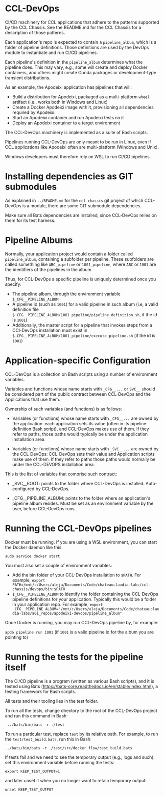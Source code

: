 # CCL-DevOps

CI/CD machinery for CCL applications that adhere to the patterns supported by the CCL Chassis. See the README.md for the CCL Chassis
for a description of those patterns.

Each application's repo is expected to contain a `pipeline_album`, which is a folder of pipeline definitions. Those definitions
are used by the DevOps module to instantiate and run CI/CD pipelines.

Each pipeline's definition in the `pipeline_album` determines what the pipeline does. This may vary, e.g., some will create
and deploy Docker containers, and others might create Conda packages or development-type transient distributions.

As an example, the Apodeixi application has pipelines that will:

* Build a distribution for Apodeixi, packaged as a multi-platform `wheel` artifact (i.e., works both in Windows and Linux)
* Create a Docker Apodeixi image with it, provisioning all
  dependencies required by Apodeixi.
* Start an Apodeixi container and run Apodeixi tests on it
* Deploy an Apodeixi container to a target environment

The CCL-DevOps machinery is implemented as a suite of Bash scripts.

Pipelines running CCL-DevOps are only meant to be run in Linux, even if CCL applications like Apodeixi often are 
multi-platform (Windows and Unix).

Windows developers must therefore rely on WSL to run CI/CD pipelines.

# Installing dependencies as GIT submodules

As explained in `../README.md` for the `ccl-chassis` git project of which CCL-DevOps is a module, there are some GIT
submodule dependencies.

Make sure all Bats dependencies are installed, since CCL-DevOps relies on them for its test harness.

# Pipeline Albums

Normally, your application project would contain a folder called `pipeline_album`, containing a subfolder per pipeline.
These subfolders are called something like `ABC_pipeline` or `1001_pipeline`, where `ABC` or `1001` are the identifiers
of the pipelines in the album.

Thus, for CCL-DevOps a specific pipeline is uniquely determined once you specify:
* The pipeline album, through the environment variable `$_CFG__PIPELINE_ALBUM`
* A pipeline id (such as `1001`) for a valid pipeline in such album (i.e, a valid definition file
  `$_CFG__PIPELINE_ALBUM/1001_pipeline/pipeline_definition.sh`, if the id is `1001`)
* Additionally, the master script for a pipeline that invokes steps from a CCl-DevOps installation must exist in
  `$_CFG__PIPELINE_ALBUM/1001_pipeline/execute pipeline.sh` (if the id is `1001`)

# Application-specific Configuration

CCL-DevOps is a collection on Bash scripts using a number of environment variables.

Variables and functions whose name starts with `_CFG__...` or `SVC__` should be considered part of the public contract between CCL-DevOps
and the Applications that use them.

Ownership of such variables (and functions) is as follows:

* Variables (or functions) whose name starts with `_CFG__...` are owned by the application: 
  each application sets its
  value (often in its pipeline definition Bash script), and CCL-DevOps makes use of them. If they refer to paths,
  those paths would typically be under the application installation area.

* Variables (or functions) whose name starts with `_SVC__...` are owned by the CCL-DevOps: CCL-DevOps sets their
  value and Application scripts make use of them. If they refer to paths those paths would normally be under the
  CCL-DEVOPS installation area.

This is the list of variables that comprise such contract:

* _SVC__ROOT: points to the folder where CCL-DevOps is installed. Auto-configured by CCL-DevOps.

* _CFG__PIPELINE_ALBUM: points to the folder where an application's pipeline album resides. Must be set
                                    as an environment variable by the user, before CCL-DevOps runs.


# Running the CCL-DevOps pipelines

Docker must be running. If you are using a WSL environment, you can start the Docker daemon like this:

`sudo service docker start`

You must also set a couple of environment variables:

* Add the bin folder of your CCL-DevOps installation to `$PATH`. For example, 
  `export PATH=/mnt/c/Users/aleja/Documents/Code/chateauclaudia-labs/ccl-chassis/devops/bin:$PATH`
* `$_CFG__PIPELINE_ALBUM` to identify the folder containing the CCL-DevOps pipeline definitions for your application.
  Typically this would be a folder in your application repo. For example, 
  `export _CFG__PIPELINE_ALBUM="/mnt/c/Users/aleja/Documents/Code/chateauclaudia-labs/a6i_repos/apodeixi-devops/pipeline_album"`

Once Docker is running, you may run CCL-DevOps pipeline by, for example:

`apdo pipeline run 1001` (if `1001` is a valid pipeline id for the album you are pointing to)

# Running the tests for the pipeline itself

The CI/CD pipeline is a program (written as various Bash scripts), and it is tested using Bats (https://bats-core.readthedocs.io/en/stable/index.html), a testing framework for Bash scripts.

All tests and their tooling lies in the test folder.

To run all the tests, change directory to the root of the CCL-DevOps project and run this command in Bash:

` ../bats/bin/bats -r ./test`

To run a particular test, replace `test` by its relative path. For example, to run the `test/test_build.bats`,
run this in Bash:

`../bats/bin/bats -r ./test/src/docker_flow/test_build.bats`

If tests fail and we need to see the temporary output (e.g., logs and such), set this environment variable before running
the tests:

`export KEEP_TEST_OUTPUT=1`

and later unset it when you no longer want to retain temporary output:

`unset KEEP_TEST_OUTPUT`



